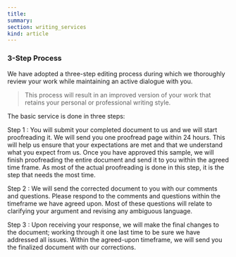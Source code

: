 ```yaml
--- 
title:
summary: 
section: writing_services
kind: article
---
```



### 3-Step Process
We have adopted a three-step editing process during which we thoroughly review your work while maintaining an active dialogue with you.

> This process will result in an improved version of your work that retains your personal or professional writing style.

The basic service is done in three steps:

Step 1
: You will submit your completed document to us and we will start proofreading it. We will send you one proofread page within 24 hours. This will help us ensure that your expectations are met and that we understand what you expect from us. 
  Once you have approved this sample, we will finish proofreading the entire document and send it to you within the agreed time frame. As most of the actual proofreading is done in this step, it is the step that needs the most time.

Step 2
: We will send the corrected document to you with our comments and questions. Please respond to the comments and questions within the timeframe we have agreed upon. Most of these questions will relate to clarifying your argument and revising any ambiguous language.

Step 3 
: Upon receiving your response, we will make the final changes to the document; working through it one last time to be sure we have addressed all issues. Within the agreed-upon timeframe, we will send you the finalized document with our corrections.